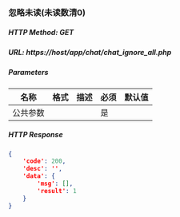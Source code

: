 ### 忽略未读(未读数清0)

##### HTTP Method: GET
##### URL: https://host/app/chat/chat_ignore_all.php


#####  Parameters
名称|格式|描述|必须|默认值
---|---|---|---|---
公共参数|||是|


##### HTTP Response
```json
{
	'code': 200,
	'desc': '',
	'data': {
		'msg': [],
		'result': 1
	}
}
```